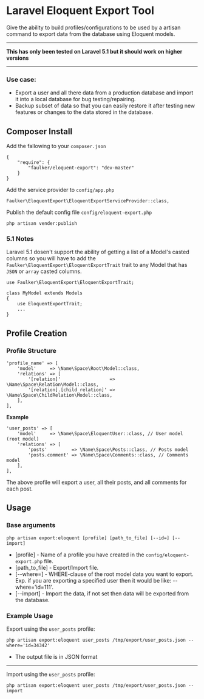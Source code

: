 # Laravel Eloquent Export Tool
Give the ability to build profiles/configurations to be used by a artisan command to export data from the database using Eloquent models.

---

**This has only been tested on Laravel 5.1 but it should work on higher versions**

---

### Use case:
* Export a user and all there data from a production database and import it into a local database for bug testing/repairing.
* Backup subset of data so that you can easily restore it after testing new features or changes to the data stored in the database.

## Composer Install

Add the fallowing to your `composer.json`
```
{
    "require": {
        "faulker/eloquent-export": "dev-master"
    }
}
```

Add the service provider to `config/app.php`

```
Faulker\EloquentExport\EloquentExportServiceProvider::class,
```

Publish the default config file `config/eloquent-export.php`

```
php artisan vender:publish
```


### 5.1 Notes

Laravel 5.1 dosen't support the ability of getting a list of a Model's casted columns so you will have to add the `Faulker\EloquentExport\EloquentExportTrait` trait to any Model that has `JSON` or `array` casted columns.

```
use Faulker\EloquentExport\EloquentExportTrait;

class MyModel extends Models
{
    use EloquentExportTrait;
    ...
}
```

## Profile Creation

### Profile Structure

```
'profile_name' => [
    'model'     => \Name\Space\Root\Model::class,
    'relations' => [
        '[relation]'                  => \Name\Space\Relation\Model::class,
        '[relation].[child_relation]' => \Name\Space\ChildRelation\Model::class,
    ],
],
```

**Example**
```
'user_posts' => [
    'model'     => \Name\Space\EloquentUser::class, // User model (root model)
    'relations' => [
        'posts'         => \Name\Space\Posts::class, // Posts model
        'posts.comment' => \Name\Space\Comments::class, // Comments model
    ],
],
```

The above profile will export a user, all their posts, and all comments for each post.

## Usage

### Base arguments

```
php artisan export:eloquent [profile] [path_to_file] [--id=] [--import]
```

* [profile] - Name of a profile you have created in the `config/eloquent-export.php` file.
* [path_to_file] - Export/Import file. 
* [--where=] - WHERE-clause of the root model data you want to export. Exp. if you are exporting a specified user then it would be like: --where='id=111'.
* [--import] - Import the data, if not set then data will be exported from the database.

### Example Usage

Export using the `user_posts` profile:

```
php artisan export:eloquent user_posts /tmp/export/user_posts.json --where='id=34342'
```

* The output file is in JSON format

---

Import using the `user_posts` profile:

```
php artisan export:eloquent user_posts /tmp/export/user_posts.json --import
```

